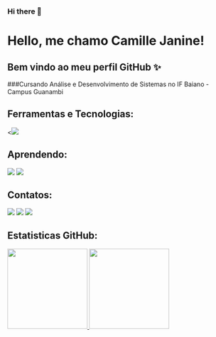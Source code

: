 ### Hi there 👋

<!--
**millyvasc/millyvasc** is a ✨ _special_ ✨ repository because its `README.md` (this file) appears on your GitHub profile.

Here are some ideas to get you started:

- 🔭 I’m currently working on ...
- 🌱 I’m currently learning ...
- 👯 I’m looking to collaborate on ...
- 🤔 I’m looking for help with ...
- 💬 Ask me about ...
- 📫 How to reach me: ...
- 😄 Pronouns: ...
- ⚡ Fun fact: ...


-->

# Hello, me chamo Camille Janine! 
## Bem vindo ao meu perfil GitHub ✨
###Cursando Análise e Desenvolvimento de Sistemas no IF Baiano - Campus Guanambi


## Ferramentas e Tecnologias:
<<img src="https://cdn.jsdelivr.net/gh/devicons/devicon/icons/c/c-original.svg" />


## Aprendendo:
<img src="https://cdn.jsdelivr.net/gh/devicons/devicon/icons/python/python-original.svg" />
<img src="https://cdn.jsdelivr.net/gh/devicons/devicon/icons/php/php-original.svg" />


## Contatos:
<div>
<a href="https://instagram.com/millyvasci" target="_blank"><img src="https://img.shields.io/badge/-Instagram-%23E4405F?style=for-the-badge&logo=instagram&logoColor=white" target="_blank"></a>
<a href = "mailto:camillejaninecte@gmail.com"><img src="https://img.shields.io/badge/Gmail-D14836?style=for-the-badge&logo=gmail&logoColor=white" target="_blank"></a>
<a href="https://www.linkedin.com/in/camille-janine-306198268/" target="_blank"><img src="https://img.shields.io/badge/-LinkedIn-%230077B5?style=for-the-badge&logo=linkedin&logoColor=white" target="_blank"></a>   
</div>


## Estatisticas GitHub:
<div>
<a href="https://github.com/millyvasc">
<img height="180em" src="https://github-readme-stats.vercel.app/api/top-langs/?username=millyvasc&layout=compact&langs_count=7&theme=dracula"/>
<img height="180em" src="https://github-readme-stats.vercel.app/api?username=millyvasc&show_icons=true&theme=dracula&include_all_commits=true&count_private=true"/>
</div>
